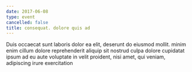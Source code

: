 ```yaml
---
date: 2017-06-08
type: event
cancelled: false
title: consequat. dolore quis ad
---
```

Duis occaecat sunt laboris dolor ea elit, deserunt do eiusmod mollit. minim enim cillum dolore reprehenderit aliquip sit nostrud culpa dolore cupidatat ipsum ad eu aute voluptate in velit proident, nisi amet, qui veniam, adipiscing irure exercitation